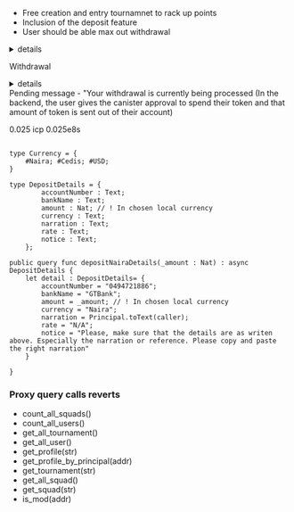 - Free creation and entry tournamnet to rack up points
- Inclusion of the deposit feature 
- User should be able max out withdrawal
<details><summary>details</summary>
    
    ```js
    {
        Gameblocs account : "Deon"
        Gameblocs bank : "GTBank"
        Amount : "entry field"
        Narration : principal
        Naira : 
        Current dollar rate : 
    }
    ```
    
</details>

Withdrawal 
<details><summary>details</summary>

    ```js
    {
        "Amount" : 
        "UserBank" : 
        "Amount" : 
        "Naira" : 
        "CurrentDollarRate" :
    }
    ```

</details>
Pending message - "Your withdrawal is currently being processed
(In the backend, the user gives the canister approval to spend their token and that amount of token is sent out of their account)

0.025 icp
0.025e8s

```

type Currency = {
    #Naira; #Cedis; #USD; 
}

type DepositDetails = {
        accountNumber : Text;
        bankName : Text;
        amount : Nat; // ! In chosen local currency
        currency : Text;
        narration : Text;
        rate : Text;
        notice : Text;
    };

public query func depositNairaDetails(_amount : Nat) : async DepositDetails {
    let detail : DepositDetails= {
        accountNumber = "0494721886";
        bankName = "GTBank";
        amount = _amount; // ! In chosen local currency
        currency = "Naira";
        narration = Principal.toText(caller);
        rate = "N/A";
        notice = "Please, make sure that the details are as writen above. Especially the narration or reference. Please copy and paste the right narration"
    }
    
}
```


### Proxy query calls reverts

- count_all_squads()
- count_all_users()
- get_all_tournament()
- get_all_user()
- get_profile(str)
- get_profile_by_principal(addr)
- get_tournament(str)
- get_all_squad()
- get_squad(str)
- is_mod(addr)
  